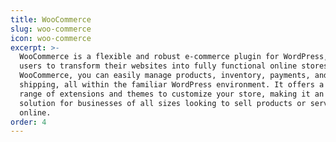```yaml
---
title: WooCommerce
slug: woo-commerce
icon: woo-commerce
excerpt: >-
  WooCommerce is a flexible and robust e-commerce plugin for WordPress, enabling
  users to transform their websites into fully functional online stores. With
  WooCommerce, you can easily manage products, inventory, payments, and
  shipping, all within the familiar WordPress environment. It offers a wide
  range of extensions and themes to customize your store, making it an ideal
  solution for businesses of all sizes looking to sell products or services
  online.
order: 4
---
```


